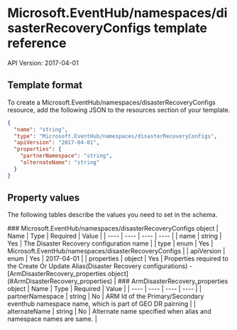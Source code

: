 # Microsoft.EventHub/namespaces/disasterRecoveryConfigs template reference
API Version: 2017-04-01
## Template format

To create a Microsoft.EventHub/namespaces/disasterRecoveryConfigs resource, add the following JSON to the resources section of your template.

```json
{
  "name": "string",
  "type": "Microsoft.EventHub/namespaces/disasterRecoveryConfigs",
  "apiVersion": "2017-04-01",
  "properties": {
    "partnerNamespace": "string",
    "alternateName": "string"
  }
}
```
## Property values

The following tables describe the values you need to set in the schema.

<a id="Microsoft.EventHub/namespaces/disasterRecoveryConfigs" />
### Microsoft.EventHub/namespaces/disasterRecoveryConfigs object
|  Name | Type | Required | Value |
|  ---- | ---- | ---- | ---- |
|  name | string | Yes | The Disaster Recovery configuration name |
|  type | enum | Yes | Microsoft.EventHub/namespaces/disasterRecoveryConfigs |
|  apiVersion | enum | Yes | 2017-04-01 |
|  properties | object | Yes | Properties required to the Create Or Update Alias(Disaster Recovery configurations) - [ArmDisasterRecovery_properties object](#ArmDisasterRecovery_properties) |


<a id="ArmDisasterRecovery_properties" />
### ArmDisasterRecovery_properties object
|  Name | Type | Required | Value |
|  ---- | ---- | ---- | ---- |
|  partnerNamespace | string | No | ARM Id of the Primary/Secondary eventhub namespace name, which is part of GEO DR pairning |
|  alternateName | string | No | Alternate name specified when alias and namespace names are same. |

